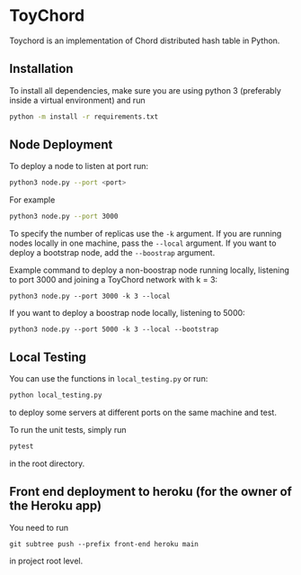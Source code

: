 # ToyChord

Toychord is an implementation of Chord distributed hash table in Python.

## Installation

To install all dependencies, make sure you are using python 3 (preferably inside a virtual environment) and run

```bash
python -m install -r requirements.txt
```
## Node Deployment

To deploy a node to listen at port <port> run:
```bash
python3 node.py --port <port>
```
For example
```bash
python3 node.py --port 3000
```
To specify the number of replicas use the `-k` argument.
If you are running nodes locally in one machine, pass the `--local` argument.
If you want to deploy a bootstrap node, add the `--boostrap` argument.

Example command to deploy a non-boostrap node running locally, listening to port 3000
and joining a ToyChord network with k = 3:

```
python3 node.py --port 3000 -k 3 --local
```
If you want to deploy a boostrap node locally, listening to 5000:

```
python3 node.py --port 5000 -k 3 --local --bootstrap
```

## Local Testing
You can use the functions in `local_testing.py` or run:
```bash
python local_testing.py
```
 to deploy some servers at different ports on the same machine and test.


 To run the unit tests, simply run
 ```bash
 pytest
 ```
 in the root directory.

 ## Front end deployment to heroku (for the owner of the Heroku app)

You need to run 
```
git subtree push --prefix front-end heroku main
```
in project root level.